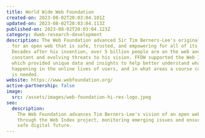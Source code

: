 ```yaml
---
title: World Wide Web Foundation
created-on: 2023-08-02T20:03:04.101Z
updated-on: 2023-08-02T20:03:04.113Z
published-on: 2023-08-02T20:03:04.123Z
category: dweb-research-development
description: The Web Foundation advanced Sir Tim Berners-Lee's original vision
  for an open web that is safe, trusted, and empowering for all of its users.
  Decades after his invention, over 5 billion people are on the web and it faces
  constant and evolving threats to his vision. FFDW supported the Web Index,
  which provided unique data and insights to help better understand what is
  happening in the online lives of users, and in what areas a course correction
  is needed.
website: https://www.webfoundation.org/
active-partnership: false
image:
  src: /assets/images/web-foundation-hi-res-logo.jpeg
seo:
  description:
    The Web Foundation advances Tim Berners-Lee's vision of an open web
    through the Web Index project, monitoring emerging issues and ensuring a
    safe digital future.
---
```

